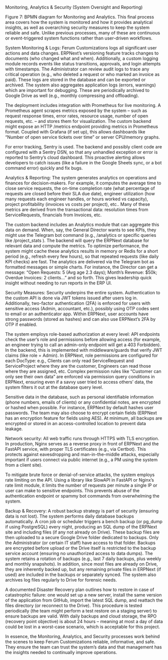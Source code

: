 Monitoring, Analytics & Security (System Oversight and Reporting)

 Figure 7: BPMN diagram for Monitoring and Analytics. This final process area covers how the system is monitored and how it provides analytical insights, as well as overarching security measures to keep the system reliable and safe. Unlike previous processes, many of these are continuous or event-triggered system functions rather than user-driven workflows.

System Monitoring & Logs: Ferum Customizations logs all significant user actions and data changes. ERPNext’s versioning feature tracks changes to documents (who changed what and when). Additionally, a custom logging module records events like status transitions, approvals, and login attempts with timestamps. The Administrator can review audit logs to trace any critical operation (e.g., who deleted a request or who marked an invoice as paid). These logs are stored in the database and can be exported or archived. The system also aggregates application logs (errors, warnings) which are important for debugging. These are periodically archived to Google Drive as well (e.g., monthly compressing and offloading).

The deployment includes integration with Prometheus for live monitoring. A Prometheus agent scrapes metrics exposed by the system – such as request response times, error rates, resource usage, number of open requests, etc. – and stores them for visualization. The custom backend might expose an HTTP /metrics endpoint providing metrics in Prometheus format. Coupled with Grafana (if set up), this allows dashboards like “Number of open service tickets over time” or server CPU/memory graphs.

For error tracking, Sentry is used. The backend and possibly client code are configured with a Sentry DSN, so that any unhandled exception or error is reported to Sentry’s cloud dashboard. This proactive alerting allows developers to catch issues (like a failure in the Google Sheets sync, or a bot command error) quickly and fix bugs.

Analytics & Reporting: The system generates analytics on operations and finances for decision-makers. For example, it computes the average time to close service requests, the on-time completion rate (what percentage of requests are closed before their SLA due date), engineer utilization (how many requests each engineer handles, or hours worked vs capacity), project profitability (invoices vs costs per project), etc.. Many of these metrics are derived from the transactional data: resolution times from ServiceRequests, financials from Invoices, etc.

The custom backend includes an Analytics module that can aggregate this data on demand. When, say, the General Director wants to see KPIs, they might use the Telegram bot command (e.g., /analytics or specific queries like /project_stats <ProjectID>). The backend will query the ERPNext database for relevant data and compute the metrics. To optimize performance, the system might cache these analytics results in memory or Redis for a short period (e.g., refresh every few hours), so that repeated requests (like daily KPI checks) are fast. The analytics are delivered via the Telegram bot as formatted messages or simple charts. For instance, the Director can get a message: “Open Requests: 5 (Avg age 2.3 days); Month’s Revenue: $50k; Overdue Invoices: 2 clients...” and so forth. This gives leadership quick insight without needing to run reports in the ERP UI.

Security Measures: Security underpins the entire system. Authentication to the custom API is done via JWT tokens issued after users log in. Additionally, two-factor authentication (2FA) is enforced for users with sensitive access (Admin, accountant, etc.), possibly using OTP codes sent to email or an authenticator app. Within ERPNext, user accounts have strong passwords (stored as hashes) and can also use ERPNext’s 2FA by OTP if enabled.

The system employs role-based authorization at every level: API endpoints check the user’s role and permissions before allowing access (for example, an engineer trying to call an admin-only endpoint will get a 403 Forbidden). In the backend, this is implemented with middleware/guards that verify JWT claims (like role = Admin). In ERPNext, role permissions are configured for each DocType: e.g., Clients can only read ServiceRequest and ServiceProject where they are the customer, Engineers can read those where they are assigned, etc. Complex permission rules like “Customer can only see their own data” are enforced via permission query conditions in ERPNext, ensuring even if a savvy user tried to access others’ data, the system filters it out at the database query level.

Sensitive data in the database, such as personal identifiable information (phone numbers, emails of clients) or any confidential notes, are encrypted or hashed when possible. For instance, ERPNext by default hashes user passwords. The team may also choose to encrypt certain fields (ERPNext has an encryption feature for fields using AES). At minimum, all backups are encrypted or stored in an access-controlled location to prevent data leakage.

Network security: All web traffic runs through HTTPS with TLS encryption. In production, Nginx serves as a reverse proxy in front of ERPNext and the FastAPI service, with proper TLS certificates (e.g., via Certbot). This protects against eavesdropping and man-in-the-middle attacks, especially important if users connect via public internet (e.g., a PM using the system from a client site).

To mitigate brute force or denial-of-service attacks, the system employs rate limiting on the API. Using a library like SlowAPI in FastAPI or Nginx’s rate limit module, it limits the number of requests per minute a single IP or user can make to sensitive endpoints. This prevents abuse of the authentication endpoint or spammy bot commands from overwhelming the system.

Backup & Recovery: A robust backup strategy is part of security (ensuring data is not lost). The system performs daily database backups automatically. A cron job or scheduler triggers a bench backup (or pg_dump if using PostgreSQL) every night, producing an SQL dump of the ERPNext site and including files (if any not already on Drive). These backup files are then uploaded to a secure Google Drive folder dedicated to backups. Only the Administrator (or certain IT staff) have access to that folder. Backups are encrypted before upload or the Drive itself is restricted to the backup service account (ensuring no unauthorized access to data dumps). The system retains a rotation of backups (e.g., last 7 daily backups, plus weekly and monthly snapshots). In addition, since most files are already on Drive, they are inherently backed up, but any remaining private files in ERPNext (if used) are included in the backups or separately synced. The system also archives log files regularly to Drive for forensic needs.

A documented Disaster Recovery plan outlines how to restore in case of catastrophic failure: one would set up a new server, install the same version of the application from GitHub, import the latest SQL dump, and reattach the files directory (or reconnect to the Drive). This procedure is tested periodically (the team might perform a test restore on a staging server) to ensure backups are valid. With daily backups and cloud storage, the RPO (recovery point objective) is about 24 hours – meaning at most a day of data could be lost in a worst-case scenario, which is acceptable for this project.

In essence, the Monitoring, Analytics, and Security processes work behind the scenes to keep Ferum Customizations reliable, informative, and safe. They ensure the team can trust the system’s data and that management has the insights needed to continually improve operations.